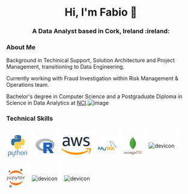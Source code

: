 <h1 align=center> Hi, I'm Fabio 👋 </h1>
<h3 align=center> A Data Analyst based in Cork, Ireland :ireland: </h3>

<h3>About Me</h3>
Background in Techinical Support, Solution Architecture and Project Management, transitioning to Data Engineering.

Currently working with Fraud Investigation within Risk Management & Operations team.

Bachelor's degree in Computer Science and a Postgraduate Diploma in Science in Data Analytics at [NCI](http://ncirl.ie).![image](https://user-images.githubusercontent.com/40921058/197391447-78f7ec46-2cc5-46d2-a6c8-d10bd7cdf7e3.png)


<h3>Technical Skills</h3>
<p align="left">
    <img align="center" src="https://raw.githubusercontent.com/devicons/devicon/master/icons/python/python-original-wordmark.svg" height="60" width="60" title="Python" />
    <img src="https://github.com/fabiogennari/fabiogennari/blob/main/img/separator.png?raw=true" alt="separator" height="50" width="10" />
    <img align="center" src="https://raw.githubusercontent.com/devicons/devicon/master/icons/r/r-original.svg" alt="devicon" height="50" width="50" title="R" />
    <img src="https://github.com/fabiogennari/fabiogennari/blob/main/img/separator.png?raw=true" alt="separator" height="50" width="10" />
    <img align="center" src="https://raw.githubusercontent.com/devicons/devicon/master/icons/amazonwebservices/amazonwebservices-original-wordmark.svg" alt="devicon" height="80" width="80" title="AWS" />
    <img src="https://github.com/fabiogennari/fabiogennari/blob/main/img/separator.png?raw=true" alt="separator" height="50" width="10" />
    <img align="center" src="https://raw.githubusercontent.com/devicons/devicon/master/icons/mysql/mysql-original-wordmark.svg" alt="devicon" height="50" width="50" title="MySQL" />
    <img src="https://github.com/fabiogennari/fabiogennari/blob/main/img/separator.png?raw=true" alt="separator" height="50" width="10" />
    <img align="center" src="https://raw.githubusercontent.com/devicons/devicon/master/icons/mongodb/mongodb-original-wordmark.svg" alt="devicon" height="50" width="50" title="MongoDB" />
    <img src="https://github.com/fabiogennari/fabiogennari/blob/main/img/separator.png?raw=true" alt="separator" height="50" width="10" />
    <img align="center" src="https://img.icons8.com/color/96/000000/tableau-software.png" alt="devicon" height="50" width="50" title="Tableau" />
    <img src="https://github.com/fabiogennari/fabiogennari/blob/main/img/separator.png?raw=true" alt="separator" height="50" width="10" />
    <img align="center" src="https://raw.githubusercontent.com/devicons/devicon/master/icons/jupyter/jupyter-original-wordmark.svg" alt="devicon" height="50" width="50" title="Jupyter Notebook" />
    <img src="https://github.com/fabiogennari/fabiogennari/blob/main/img/separator.png?raw=true" alt="separator" height="50" width="10" />
    <img align="center" src="https://upload.wikimedia.org/wikipedia/commons/f/f3/Apache_Spark_logo.svg" alt="devicon" height="50" width="50" title="Spark" />
    <img src="https://github.com/fabiogennari/fabiogennari/blob/main/img/separator.png?raw=true" alt="separator" height="50" width="10" />
    <img align="center" src="https://svn.apache.org/repos/asf/comdev/project-logos/originals/hadoop.svg" alt="devicon" height="50" width="100" title="Hadoop" />
</p>
